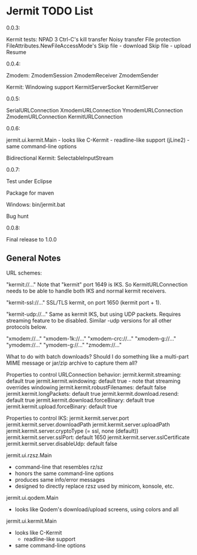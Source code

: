 Jermit TODO List
================

0.0.3:

  Kermit tests:
    NPAD
    3 Ctrl-C's kill transfer
    Noisy transfer
    File protection
    FileAttributes.NewFileAccessMode's
    Skip file - download
    Skip file - upload
    Resume

0.0.4:

  Zmodem:
    ZmodemSession
    ZmodemReceiver
    ZmodemSender

  Kermit:
    Windowing support
    KermitServerSocket
    KermitServer

0.0.5:

  SerialURLConnection
    XmodemURLConnection
    YmodemURLConnection
    ZmodemURLConnection
    KermitURLConnection


0.0.6:

  jermit.ui.kermit.Main
    - looks like C-Kermit
      - readline-like support (jLine2)
    - same command-line options

  Bidirectional Kermit:
    SelectableInputStream

0.0.7:

  Test under Eclipse

  Package for maven

  Windows:
    bin/jermit.bat

  Bug hunt

0.0.8:

  Final release to 1.0.0


General Notes
-------------

URL schemes:

  "kermit://..."
    Note that "kermit" port 1649 is IKS.  So KermitURLConnection needs
    to be able to handle both IKS and normal kermit receivers.

  "kermit-ssl://..."
    SSL/TLS kermit, on port 1650 (kermit port + 1).

  "kermit-udp://..."
    Same as kermit IKS, but using UDP packets.  Requires streaming
    feature to be disabled.  Similar -udp versions for all other
    protocols below.

  "xmodem://..."
  "xmodem-1k://..."
  "xmodem-crc://..."
  "xmodem-g://..."
  "ymodem://..."
  "ymodem-g://..."
  "zmodem://..."

  What to do with batch downloads?  Should I do something like a
  multi-part MIME message or jar/zip archive to capture them all?

Properties to control URLConnection behavior:
  jermit.kermit.streaming: default true
  jermit.kermit.windowing: default true - note that streaming
                           overrides windowing
  jermit.kermit.robustFilenames: default false
  jermit.kermit.longPackets: default true
  jermit.kermit.download.resend: default true
  jermit.kermit.download.forceBinary: default true
  jermit.kermit.upload.forceBinary: default true


Properties to control IKS:
  jermit.kermit.server.port
  jermit.kermit.server.downloadPath
  jermit.kermit.server.uploadPath
  jermit.kermit.server.cryptoType (= ssl, none (default))
  jermit.kermit.server.sslPort: default 1650
  jermit.kermit.server.sslCertificate
  jermit.kermit.server.disableUdp: default false


jermit.ui.rzsz.Main
  - command-line that resembles rz/sz
  - honors the same command-line options
  - produces same info/error messages
  - designed to directly replace rzsz used by minicom, konsole, etc.


jermit.ui.qodem.Main
  - looks like Qodem's download/upload screens, using colors and all


jermit.ui.kermit.Main
  - looks like C-Kermit
    - readline-like support
  - same command-line options
